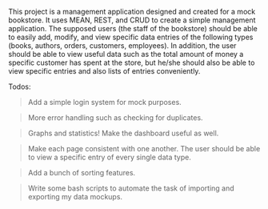 This project is a management application designed and created for a mock bookstore. It uses MEAN, REST, and CRUD to create a simple management application. The supposed users (the staff of the bookstore) should be able to easily add, modify, and view specific data entries of the following types (books, authors, orders, customers, employees). In addition, the user should be able to view useful data such as the total amount of money a specific customer has spent at the store, but he/she should also be able to view specific entries and also lists of entries conveniently.

Todos:
> Add a simple login system for mock purposes.

> More error handling such as checking for duplicates.

> Graphs and statistics! Make the dashboard useful as well.

> Make each page consistent with one another. The user should be able to view a specific entry of every single data type.

> Add a bunch of sorting features.

> Write some bash scripts to automate the task of importing and exporting my data mockups.

